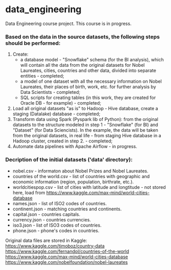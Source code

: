 # data_engineering
Data Engineering course project. This course is in progress.

### Based on the data in the source datasets, the following steps should be performed:
1. Create:
	- a database model - "Snowflake" schema (for the BI analysis), which will contain all the data from the original datasets for Nobel Laureates, cities, countries and other data, divided into separate entities - completed;
	- a model of one dataset with all the necessary information on Nobel Laureates, their places of birth, work, etc. for further analysis by Data Scientists - completed;
	- SQL scripts for creating tables (in this work, they are created for Oracle DB - for example) - completed;
2. Load all original datasets "as is" to Hadoop - Hive database, create a staging (Datalake) database - completed;
3. Transform data using Spark (Pyspark lib of Python): from the original datasets to the structure modeled in step 1 - "Snowflake" (for BI) and "Dataset" (for Data Sciencists). In the example, the data will be taken from the original datasets, in real life - from staging Hive database in a Hadoop cluster, created in step 2. - completed;
4. Automate data pipelines with Apache Airflow - in progress.

### Decription of the initial datasets ('data' directory):
- nobel.csv - informaton about Nobel Prizes and Nobel Laureates.<br>
- countries of the world.csv - list of countries with geographic and economic information (region, population, birthrate, etc.).<br>
- worldcitiespop.csv - list of cities with latitude and longtitude - not stored here, load from https://www.kaggle.com/max-mind/world-cities-database<br>
- names.json - list of ISO2 codes of countries.<br>
- continent.json - matching countries and continents.<br>
- capital.json - countries capitals.<br>
- currency.json - countries currencies.<br>
- iso3.json - list of ISO3 codes of countries.<br>
- phone.json - phone's codes in countries.

Original data files are stored in Kaggle:<br>
https://www.kaggle.com/timoboz/country-data<br>
https://www.kaggle.com/fernandol/countries-of-the-world<br>
https://www.kaggle.com/max-mind/world-cities-database<br>
https://www.kaggle.com/nobelfoundation/nobel-laureates<br>
